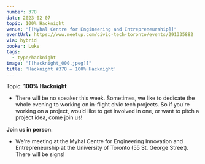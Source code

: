 ```yaml
---
number: 378
date: 2023-02-07
topic: 100% Hacknight
venue: "[[Myhal Centre for Engineering and Entrepreneurship]]"
eventUrl: https://www.meetup.com/civic-tech-toronto/events/291335882
via: hybrid
booker: Luke
tags:
  - type/hacknight
image: "[[hacknight_000.jpeg]]"
title: 'Hacknight #378 – 100% Hacknight'
---
```

Topic: **100% Hacknight**

* There will be no speaker this week. Sometimes, we like to dedicate the whole evening to working on in-flight civic tech projects. So if you're working on a project, would like to get involved in one, or want to pitch a project idea, come join us!

**Join us in person**:

* We're meeting at the Myhal Centre for Engineering Innovation and Entrepreneurship at the University of Toronto (55 St. George Street). There will be signs!

